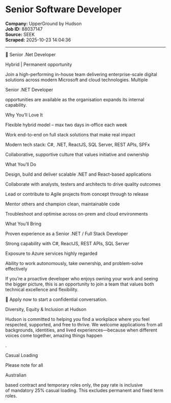 # Senior Software Developer

**Company:** UpperGround by Hudson  
**Job ID:** 88037147  
**Source:** SEEK  
**Scraped:** 2025-10-23 14:04:36

---

🚀 Senior .Net Developer

Hybrid | Permanent opportunity

Join a high-performing in-house team delivering enterprise-scale digital solutions across modern Microsoft and cloud technologies. Multiple

Senior .NET Developer

opportunities are available as the organisation expands its internal capability.

Why You’ll Love It

Flexible hybrid model – max two days in-office each week

Work end-to-end on full stack solutions that make real impact

Modern tech stack: C#, .NET, ReactJS, SQL Server, REST APIs, SPFx

Collaborative, supportive culture that values initiative and ownership

What You’ll Do

Design, build and deliver scalable .NET and React-based applications

Collaborate with analysts, testers and architects to drive quality outcomes

Lead or contribute to Agile projects from concept through to release

Mentor others and champion clean, maintainable code

Troubleshoot and optimise across on-prem and cloud environments

What You’ll Bring

Proven experience as a Senior .NET / Full Stack Developer

Strong capability with C#, ReactJS, REST APIs, SQL Server

Exposure to Azure services highly regarded

Ability to work autonomously, take ownership, and problem-solve effectively

If you’re a proactive developer who enjoys owning your work and seeing the bigger picture, this is an opportunity to join a team that values both technical excellence and flexibility.

📩 Apply now to start a confidential conversation.

Diversity, Equity & Inclusion at Hudson

Hudson is committed to helping you find a workplace where you feel respected, supported, and free to thrive. We welcome applications from all backgrounds, identities, and lived experiences—because when different voices come together, amazing things happen

.

Casual Loading

Please note for all

Australian

based contract and temporary roles only, the pay rate is inclusive of mandatory 25% casual loading. This excludes permanent and fixed term roles.
